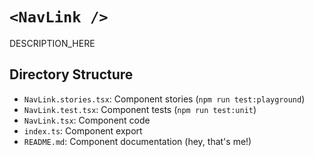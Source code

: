 # `<NavLink />`

DESCRIPTION_HERE

## Directory Structure

- `NavLink.stories.tsx`: Component stories (`npm run test:playground`)
- `NavLink.test.tsx`: Component tests (`npm run test:unit`)
- `NavLink.tsx`: Component code
- `index.ts`: Component export
- `README.md`: Component documentation (hey, that's me!)
